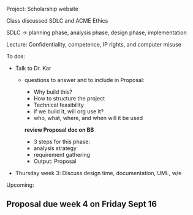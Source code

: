 Project: Scholarship website

Class discussed SDLC and ACME Ethics

SDLC -> planning phase, analysis phase, design phase, implementation

Lecture: Confidentiality, competence, IP rights, and computer misuse

To dos: 

  - Talk to Dr. Kar
    - questions to answer and to include in Proposal:
        - Why build this?
        - How to structure the project
        - Technical feasibility 
        - if we build it, will org use it?
        - who, what, where, and when will it be used
        
        **review Proposal doc on BB**
        
        - 3 steps for this phase:
        - analysis strategy
        - requirement gathering
        - Output: Proposal
        
        
        
  - Thursday week 3: Discuss design time, documentation, UML, w/e

Upcoming:

 <h2  </h2>

Proposal due week 4 on Friday Sept 16
